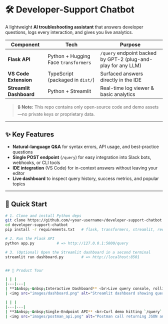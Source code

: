 # 🛠️ Developer-Support Chatbot

A lightweight **AI troubleshooting assistant** that answers developer questions, logs every interaction, and gives you live analytics.

| Component | Tech | Purpose |
|-----------|------|---------|
| **Flask API** | Python + Hugging Face `transformers` | `/query` endpoint backed by GPT-2 (plug-and-play for any LLM) |
| **VS Code Extension** | TypeScript (packaged in `dist/`) | Surfaced answers directly in the IDE |
| **Streamlit Dashboard** | Python + Streamlit | Real-time log viewer & basic analytics |

> 🔒 **Note:** This repo contains only open-source code and demo assets—no private keys or proprietary data.

---

## ✨ Key Features

- **Natural-language Q&A** for syntax errors, API usage, and best-practice questions  
- **Single POST endpoint** (`/query`) for easy integration into Slack bots, webhooks, or CLI tools  
- **IDE integration** (VS Code) for in-context answers without leaving your editor  
- **Live dashboard** to inspect query history, success metrics, and popular topics

---

## 🚀 Quick Start

```bash
# 1. Clone and install Python deps
git clone https://github.com/<your-username>/developer-support-chatbot.git
cd developer-support-chatbot
pip install -r requirements.txt   # flask, transformers, streamlit, requests

# 2. Run the Flask API
python app.py          # => http://127.0.0.1:5000/query

# 3. (Optional) Open the Streamlit dashboard in a second terminal
streamlit run dashboard.py        # => http://localhost:8501


## 📸 Product Tour

| | |
|---|---|
| **1&nbsp;·&nbsp;Interactive Dashboard** <br>Live query console, rolling log, and usage analytics | **2&nbsp;·&nbsp;VS Code Extension** <br>Inline answers & code snippets without leaving your editor |
| <img src="images/dashboard.png" alt="Streamlit dashboard showing query log and bar chart" width="400"/> | <img src="images/vscode_extension.png" alt="VS Code panel with chatbot response" width="400"/> |

| | |
|---|---|
| **3&nbsp;·&nbsp;Single-Endpoint API** <br>Curl demo hitting `/query` | 
| <img src="images/postman_api.png" alt="Postman call returning JSON answer" width="400"/> |
